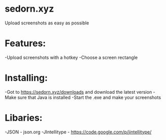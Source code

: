 # sedorn.xyz
Upload screenshots as easy as possible

# Features:
-Upload screenshots with a hotkey
-Choose a screen rectangle 

# Installing:
-Got to https://sedorn.xyz/downloads and download the latest version
-Make sure that Java is installed
-Start the .exe and make your screenshots

# Libaries:
-JSON - json.org
-JIntellitype - https://code.google.com/p/jintellitype/

